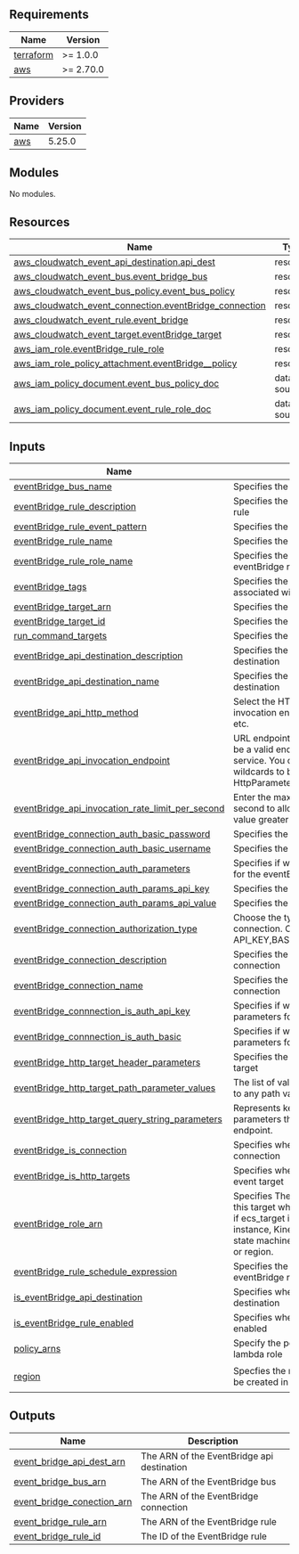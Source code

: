 ## Requirements

| Name | Version |
|------|---------|
| <a name="requirement_terraform"></a> [terraform](#requirement\_terraform) | >= 1.0.0 |
| <a name="requirement_aws"></a> [aws](#requirement\_aws) | >= 2.70.0 |

## Providers

| Name | Version |
|------|---------|
| <a name="provider_aws"></a> [aws](#provider\_aws) | 5.25.0 |

## Modules

No modules.

## Resources

| Name | Type |
|------|------|
| [aws_cloudwatch_event_api_destination.api_dest](https://registry.terraform.io/providers/hashicorp/aws/latest/docs/resources/cloudwatch_event_api_destination) | resource |
| [aws_cloudwatch_event_bus.event_bridge_bus](https://registry.terraform.io/providers/hashicorp/aws/latest/docs/resources/cloudwatch_event_bus) | resource |
| [aws_cloudwatch_event_bus_policy.event_bus_policy](https://registry.terraform.io/providers/hashicorp/aws/latest/docs/resources/cloudwatch_event_bus_policy) | resource |
| [aws_cloudwatch_event_connection.eventBridge_connection](https://registry.terraform.io/providers/hashicorp/aws/latest/docs/resources/cloudwatch_event_connection) | resource |
| [aws_cloudwatch_event_rule.event_bridge](https://registry.terraform.io/providers/hashicorp/aws/latest/docs/resources/cloudwatch_event_rule) | resource |
| [aws_cloudwatch_event_target.eventBridge_target](https://registry.terraform.io/providers/hashicorp/aws/latest/docs/resources/cloudwatch_event_target) | resource |
| [aws_iam_role.eventBridge_rule_role](https://registry.terraform.io/providers/hashicorp/aws/latest/docs/resources/iam_role) | resource |
| [aws_iam_role_policy_attachment.eventBridge__policy](https://registry.terraform.io/providers/hashicorp/aws/latest/docs/resources/iam_role_policy_attachment) | resource |
| [aws_iam_policy_document.event_bus_policy_doc](https://registry.terraform.io/providers/hashicorp/aws/latest/docs/data-sources/iam_policy_document) | data source |
| [aws_iam_policy_document.event_rule_role_doc](https://registry.terraform.io/providers/hashicorp/aws/latest/docs/data-sources/iam_policy_document) | data source |

## Inputs

| Name | Description | Type | Default | Required |
|------|-------------|------|---------|:--------:|
| <a name="input_eventBridge_bus_name"></a> [eventBridge\_bus\_name](#input\_eventBridge\_bus\_name) | Specifies the name of the eventBridge bus | `string` | n/a | yes |
| <a name="input_eventBridge_rule_description"></a> [eventBridge\_rule\_description](#input\_eventBridge\_rule\_description) | Specifies the description of the eventBridge rule | `string` | n/a | yes |
| <a name="input_eventBridge_rule_event_pattern"></a> [eventBridge\_rule\_event\_pattern](#input\_eventBridge\_rule\_event\_pattern) | Specifies the event pattern to match | `string` | n/a | yes |
| <a name="input_eventBridge_rule_name"></a> [eventBridge\_rule\_name](#input\_eventBridge\_rule\_name) | Specifies the name of the eventBridge rule | `string` | n/a | yes |
| <a name="input_eventBridge_rule_role_name"></a> [eventBridge\_rule\_role\_name](#input\_eventBridge\_rule\_role\_name) | Specifies the name of the role for the eventBridge rule | `string` | n/a | yes |
| <a name="input_eventBridge_tags"></a> [eventBridge\_tags](#input\_eventBridge\_tags) | Specifies the tags (key, value pairs) to be associated with the eventBridge rule | `map(string)` | n/a | yes |
| <a name="input_eventBridge_target_arn"></a> [eventBridge\_target\_arn](#input\_eventBridge\_target\_arn) | Specifies the arn of the target | `string` | n/a | yes |
| <a name="input_eventBridge_target_id"></a> [eventBridge\_target\_id](#input\_eventBridge\_target\_id) | Specifies the unique target assignment ID | `string` | n/a | yes |
| <a name="input_run_command_targets"></a> [run\_command\_targets](#input\_run\_command\_targets) | Specifies the targets for the run command | `map(list(string))` | n/a | yes |
| <a name="input_eventBridge_api_destination_description"></a> [eventBridge\_api\_destination\_description](#input\_eventBridge\_api\_destination\_description) | Specifies the description of the eventBridge api destination | `string` | `null` | no |
| <a name="input_eventBridge_api_destination_name"></a> [eventBridge\_api\_destination\_name](#input\_eventBridge\_api\_destination\_name) | Specifies the name of the eventBridge api destination | `string` | `null` | no |
| <a name="input_eventBridge_api_http_method"></a> [eventBridge\_api\_http\_method](#input\_eventBridge\_api\_http\_method) | Select the HTTP method used for the invocation endpoint, such as GET, POST, PUT, etc. | `string` | `null` | no |
| <a name="input_eventBridge_api_invocation_endpoint"></a> [eventBridge\_api\_invocation\_endpoint](#input\_eventBridge\_api\_invocation\_endpoint) | URL endpoint to invoke as a target. This could be a valid endpoint generated by a partner service. You can include  '*' as path parameters wildcards to be set from the Target HttpParameters. | `string` | `null` | no |
| <a name="input_eventBridge_api_invocation_rate_limit_per_second"></a> [eventBridge\_api\_invocation\_rate\_limit\_per\_second](#input\_eventBridge\_api\_invocation\_rate\_limit\_per\_second) | Enter the maximum number of invocations per second to allow for this destination. Enter a value greater than 0 (default 300). | `number` | `null` | no |
| <a name="input_eventBridge_connection_auth_basic_password"></a> [eventBridge\_connection\_auth\_basic\_password](#input\_eventBridge\_connection\_auth\_basic\_password) | Specifies the password for basic authorization | `string` | `null` | no |
| <a name="input_eventBridge_connection_auth_basic_username"></a> [eventBridge\_connection\_auth\_basic\_username](#input\_eventBridge\_connection\_auth\_basic\_username) | Specifies the username for basic authorization | `string` | `null` | no |
| <a name="input_eventBridge_connection_auth_parameters"></a> [eventBridge\_connection\_auth\_parameters](#input\_eventBridge\_connection\_auth\_parameters) | Specifies if we will be creating auth parameters for the eventBridge connection | `bool` | `false` | no |
| <a name="input_eventBridge_connection_auth_params_api_key"></a> [eventBridge\_connection\_auth\_params\_api\_key](#input\_eventBridge\_connection\_auth\_params\_api\_key) | Specifies the api key for api key authorization | `string` | `null` | no |
| <a name="input_eventBridge_connection_auth_params_api_value"></a> [eventBridge\_connection\_auth\_params\_api\_value](#input\_eventBridge\_connection\_auth\_params\_api\_value) | Specifies the api value for api key authorization | `string` | `null` | no |
| <a name="input_eventBridge_connection_authorization_type"></a> [eventBridge\_connection\_authorization\_type](#input\_eventBridge\_connection\_authorization\_type) | Choose the type of authorization to use for the connection. One of API\_KEY,BASIC,OAUTH\_CLIENT\_CREDENTIALS. | `string` | `"BASIC"` | no |
| <a name="input_eventBridge_connection_description"></a> [eventBridge\_connection\_description](#input\_eventBridge\_connection\_description) | Specifies the description of the eventBridge connection | `string` | `null` | no |
| <a name="input_eventBridge_connection_name"></a> [eventBridge\_connection\_name](#input\_eventBridge\_connection\_name) | Specifies the name of the eventBridge connection | `string` | `null` | no |
| <a name="input_eventBridge_connnection_is_auth_api_key"></a> [eventBridge\_connnection\_is\_auth\_api\_key](#input\_eventBridge\_connnection\_is\_auth\_api\_key) | Specifies if we will be creating api key auth parameters for the eventBridge connection | `bool` | `false` | no |
| <a name="input_eventBridge_connnection_is_auth_basic"></a> [eventBridge\_connnection\_is\_auth\_basic](#input\_eventBridge\_connnection\_is\_auth\_basic) | Specifies if we will be creating basic auth parameters for the eventBridge connection | `bool` | `false` | no |
| <a name="input_eventBridge_http_target_header_parameters"></a> [eventBridge\_http\_target\_header\_parameters](#input\_eventBridge\_http\_target\_header\_parameters) | Specifies the header parameters for the http target | `map(string)` | `null` | no |
| <a name="input_eventBridge_http_target_path_parameter_values"></a> [eventBridge\_http\_target\_path\_parameter\_values](#input\_eventBridge\_http\_target\_path\_parameter\_values) | The list of values that correspond sequentially to any path variables in your endpoint ARN | `list(string)` | `null` | no |
| <a name="input_eventBridge_http_target_query_string_parameters"></a> [eventBridge\_http\_target\_query\_string\_parameters](#input\_eventBridge\_http\_target\_query\_string\_parameters) | Represents keys/values of query string parameters that are appended to the invoked endpoint. | `map(string)` | `null` | no |
| <a name="input_eventBridge_is_connection"></a> [eventBridge\_is\_connection](#input\_eventBridge\_is\_connection) | Specifies whether to create an eventBridge connection | `bool` | `false` | no |
| <a name="input_eventBridge_is_http_targets"></a> [eventBridge\_is\_http\_targets](#input\_eventBridge\_is\_http\_targets) | Specifies whether to create http target in the event target | `bool` | `false` | no |
| <a name="input_eventBridge_role_arn"></a> [eventBridge\_role\_arn](#input\_eventBridge\_role\_arn) | Specifies The arn of the IAM role to be used for this target when the rule is triggered. Required if ecs\_target is used or target in arn is EC2 instance, Kinesis data stream, Step Functions state machine, or Event Bus in different account or region. | `string` | `null` | no |
| <a name="input_eventBridge_rule_schedule_expression"></a> [eventBridge\_rule\_schedule\_expression](#input\_eventBridge\_rule\_schedule\_expression) | Specifies the schedule expression for the eventBridge rule | `string` | `null` | no |
| <a name="input_is_eventBridge_api_destination"></a> [is\_eventBridge\_api\_destination](#input\_is\_eventBridge\_api\_destination) | Specifies whether to create an eventBridge api destination | `bool` | `false` | no |
| <a name="input_is_eventBridge_rule_enabled"></a> [is\_eventBridge\_rule\_enabled](#input\_is\_eventBridge\_rule\_enabled) | Specifies whether the eventBridge rule is enabled | `bool` | `true` | no |
| <a name="input_policy_arns"></a> [policy\_arns](#input\_policy\_arns) | Specify the policy arns to be attached to the lambda role | `set(string)` | `[]` | no |
| <a name="input_region"></a> [region](#input\_region) | Specfies the region in which this resouce will be created in | `string` | `"af-south-1"` | no |

## Outputs

| Name | Description |
|------|-------------|
| <a name="output_event_bridge_api_dest_arn"></a> [event\_bridge\_api\_dest\_arn](#output\_event\_bridge\_api\_dest\_arn) | The ARN of the EventBridge api destination |
| <a name="output_event_bridge_bus_arn"></a> [event\_bridge\_bus\_arn](#output\_event\_bridge\_bus\_arn) | The ARN of the EventBridge bus |
| <a name="output_event_bridge_conection_arn"></a> [event\_bridge\_conection\_arn](#output\_event\_bridge\_conection\_arn) | The ARN of the EventBridge connection |
| <a name="output_event_bridge_rule_arn"></a> [event\_bridge\_rule\_arn](#output\_event\_bridge\_rule\_arn) | The ARN of the EventBridge rule |
| <a name="output_event_bridge_rule_id"></a> [event\_bridge\_rule\_id](#output\_event\_bridge\_rule\_id) | The ID of the EventBridge rule |
